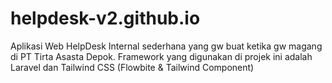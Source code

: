 # helpdesk-v2.github.io
Aplikasi Web HelpDesk Internal sederhana yang gw buat ketika gw magang di PT Tirta Asasta Depok.
Framework yang digunakan di projek ini adalah Laravel dan Tailwind CSS (Flowbite & Tailwind Component)
